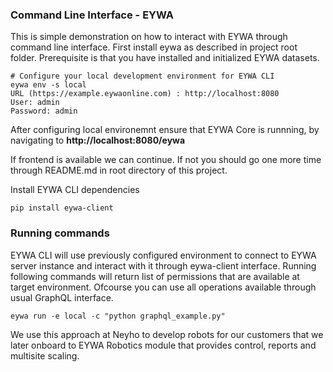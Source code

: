 ### Command Line Interface - EYWA
This is simple demonstration on how to interact with EYWA through command line interface.
First install eywa as described in project root folder. Prerequisite is that you have installed
and initialized EYWA datasets.

```
# Configure your local development environment for EYWA CLI
eywa env -s local
URL (https://example.eywaonline.com) : http://localhost:8080
User: admin
Password: admin
```

After configuring local environemnt ensure that EYWA Core is runnning, by navigating to
__http://localhost:8080/eywa__

If frontend is available we can continue. If not you should go one more time through README.md
in root directory of this project.


Install EYWA CLI dependencies
```
pip install eywa-client
```

### Running commands
EYWA CLI will use previously configured environment to connect to EYWA server instance and
interact with it through eywa-client interface. Running following commands will return list
of permissions that are available at target environment. Ofcourse you can use all operations
available through usual GraphQL interface.


```
eywa run -e local -c "python graphql_example.py"
```


We use this approach at Neyho to develop robots for our customers that we later onboard to
EYWA Robotics module that provides control, reports and multisite scaling.

